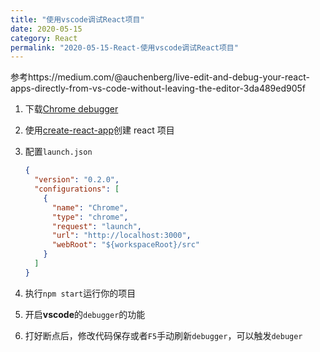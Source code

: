 ```yaml
---
title: "使用vscode调试React项目"
date: 2020-05-15
category: React
permalink: "2020-05-15-React-使用vscode调试React项目"
---
```


参考https://medium.com/@auchenberg/live-edit-and-debug-your-react-apps-directly-from-vs-code-without-leaving-the-editor-3da489ed905f

1. 下载[Chrome debugger](https://marketplace.visualstudio.com/items?itemName=msjsdiag.debugger-for-chrome)

2. 使用[create-react-app](https://github.com/facebookincubator/create-react-app)创建 react 项目

3. 配置`launch.json`

   ```json
   {
     "version": "0.2.0",
     "configurations": [
       {
         "name": "Chrome",
         "type": "chrome",
         "request": "launch",
         "url": "http://localhost:3000",
         "webRoot": "${workspaceRoot}/src"
       }
     ]
   }
   ```

4. 执行`npm start`运行你的项目

5. 开启**vscode**的`debugger`的功能

6. 打好断点后，修改代码保存或者`F5`手动刷新`debugger`，可以触发`debuger`

